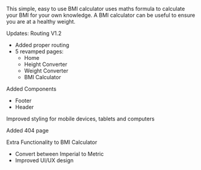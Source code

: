 This simple, easy to use BMI calculator uses maths formula to calculate your BMI for your own knowledge. A BMI calculator can be useful to ensure you are at a healthy weight.

Updates:
    Routing V1.2

- Added proper routing
- 5 revamped pages:
  - Home
  - Height Converter
  - Weight Converter
  - BMI Calculator

Added Components
- Footer
- Header

Improved styling for mobile devices, tablets and computers

Added 404 page

Extra Functionality to BMI Calculator
- Convert between Imperial to Metric
- Improved UI/UX design
